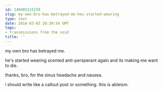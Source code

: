 ```yaml
---
id: 140405215239
slug: my-own-bro-has-betrayed-me-hes-started-wearing
type: text
date: 2016-03-03 20:39:54 GMT
tags:
- transmissions from the void
title: ''
---
```


my own bro has betrayed me. 

he's started wearing scented anti-persperant again and its making me want to die.

thanks, bro, for the sinus headache and nausea.

i should write like a callout post or something. this is ableism.